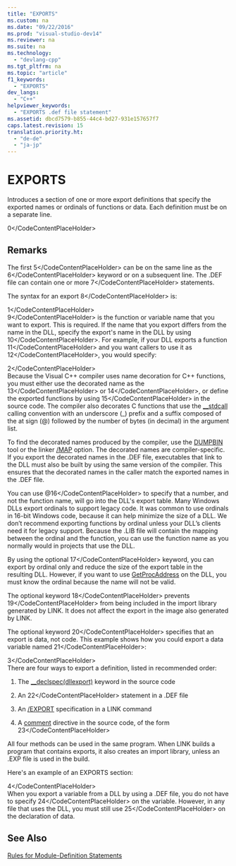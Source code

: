 ```yaml
---
title: "EXPORTS"
ms.custom: na
ms.date: "09/22/2016"
ms.prod: "visual-studio-dev14"
ms.reviewer: na
ms.suite: na
ms.technology: 
  - "devlang-cpp"
ms.tgt_pltfrm: na
ms.topic: "article"
f1_keywords: 
  - "EXPORTS"
dev_langs: 
  - "C++"
helpviewer_keywords: 
  - "EXPORTS .def file statement"
ms.assetid: dbcd7579-b855-44c4-bd27-931e157657f7
caps.latest.revision: 15
translation.priority.ht: 
  - "de-de"
  - "ja-jp"
---
```

# EXPORTS
Introduces a section of one or more export definitions that specify the exported names or ordinals of functions or data. Each definition must be on a separate line.  
  
<CodeContentPlaceHolder>0\</CodeContentPlaceHolder>  
## Remarks  
 The first <CodeContentPlaceHolder>5\</CodeContentPlaceHolder> can be on the same line as the <CodeContentPlaceHolder>6\</CodeContentPlaceHolder> keyword or on a subsequent line. The .DEF file can contain one or more <CodeContentPlaceHolder>7\</CodeContentPlaceHolder> statements.  
  
 The syntax for an export <CodeContentPlaceHolder>8\</CodeContentPlaceHolder> is:  
  
<CodeContentPlaceHolder>1\</CodeContentPlaceHolder>  
 <CodeContentPlaceHolder>9\</CodeContentPlaceHolder> is the function or variable name that you want to export. This is required. If the name that you export differs from the name in the DLL, specify the export's name in the DLL by using <CodeContentPlaceHolder>10\</CodeContentPlaceHolder>. For example, if your DLL exports a function <CodeContentPlaceHolder>11\</CodeContentPlaceHolder> and you want callers to use it as <CodeContentPlaceHolder>12\</CodeContentPlaceHolder>, you would specify:  
  
<CodeContentPlaceHolder>2\</CodeContentPlaceHolder>  
 Because the Visual C++ compiler uses name decoration for C++ functions, you must either use the decorated name as the <CodeContentPlaceHolder>13\</CodeContentPlaceHolder> or <CodeContentPlaceHolder>14\</CodeContentPlaceHolder>, or define the exported functions by using <CodeContentPlaceHolder>15\</CodeContentPlaceHolder> in the source code. The compiler also decorates C functions that use the [__stdcall](../vs140/__stdcall.md) calling convention with an underscore (_) prefix and a suffix composed of the at sign (@) followed by the number of bytes (in decimal) in the argument list.  
  
 To find the decorated names produced by the compiler, use the [DUMPBIN](../vs140/dumpbin-reference.md) tool or the linker [/MAP](../vs140/-map--generate-mapfile-.md) option. The decorated names are compiler-specific. If you export the decorated names in the .DEF file, executables that link to the DLL must also be built by using the same version of the compiler. This ensures that the decorated names in the caller match the exported names in the .DEF file.  
  
 You can use @<CodeContentPlaceHolder>16\</CodeContentPlaceHolder> to specify that a number, and not the function name, will go into the DLL's export table. Many Windows DLLs export ordinals to support legacy code. It was common to use ordinals in 16-bit Windows code, because it can help minimize the size of a DLL. We don’t recommend exporting functions by ordinal unless your DLL’s clients need it for legacy support. Because the .LIB file will contain the mapping between the ordinal and the function, you can use the function name as you normally would in projects that use the DLL.  
  
 By using the optional <CodeContentPlaceHolder>17\</CodeContentPlaceHolder> keyword, you can export by ordinal only and reduce the size of the export table in the resulting DLL. However, if you want to use [GetProcAddress](http://msdn.microsoft.com/library/windows/desktop/ms683212.aspx) on the DLL, you must know the ordinal because the name will not be valid.  
  
 The optional keyword <CodeContentPlaceHolder>18\</CodeContentPlaceHolder> prevents <CodeContentPlaceHolder>19\</CodeContentPlaceHolder> from being included in the import library generated by LINK. It does not affect the export in the image also generated by LINK.  
  
 The optional keyword <CodeContentPlaceHolder>20\</CodeContentPlaceHolder> specifies that an export is data, not code. This example shows how you could export a data variable named <CodeContentPlaceHolder>21\</CodeContentPlaceHolder>:  
  
<CodeContentPlaceHolder>3\</CodeContentPlaceHolder>  
 There are four ways to export a definition, listed in recommended order:  
  
1.  The [__declspec(dllexport)](../vs140/dllexport--dllimport.md) keyword in the source code  
  
2.  An <CodeContentPlaceHolder>22\</CodeContentPlaceHolder> statement in a .DEF file  
  
3.  An [/EXPORT](../vs140/-export--exports-a-function-.md) specification in a LINK command  
  
4.  A [comment](../vs140/comment--c-c---.md) directive in the source code, of the form <CodeContentPlaceHolder>23\</CodeContentPlaceHolder>  
  
 All four methods can be used in the same program. When LINK builds a program that contains exports, it also creates an import library, unless an .EXP file is used in the build.  
  
 Here's an example of an EXPORTS section:  
  
<CodeContentPlaceHolder>4\</CodeContentPlaceHolder>  
 When you export a variable from a DLL by using a .DEF file, you do not have to specify <CodeContentPlaceHolder>24\</CodeContentPlaceHolder> on the variable. However, in any file that uses the DLL, you must still use <CodeContentPlaceHolder>25\</CodeContentPlaceHolder> on the declaration of data.  
  
## See Also  
 [Rules for Module-Definition Statements](../vs140/rules-for-module-definition-statements.md)